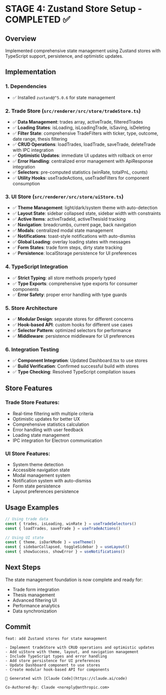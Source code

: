 # STAGE 4: Zustand Store Setup - COMPLETED ✅

## Overview
Implemented comprehensive state management using Zustand stores with TypeScript support, persistence, and optimistic updates.

## Implementation

### 1. Dependencies
- ✅ Installed `zustand@^5.0.6` for state management

### 2. Trade Store (`src/renderer/src/store/tradeStore.ts`)
- ✅ **Data Management**: trades array, activeTrade, filteredTrades
- ✅ **Loading States**: isLoading, isLoadingTrade, isSaving, isDeleting
- ✅ **Filter State**: comprehensive TradeFilters with ticker, type, outcome, date range, thesis filtering
- ✅ **CRUD Operations**: loadTrades, loadTrade, saveTrade, deleteTrade with IPC integration
- ✅ **Optimistic Updates**: immediate UI updates with rollback on error
- ✅ **Error Handling**: centralized error management with ApiResponse integration
- ✅ **Selectors**: pre-computed statistics (winRate, totalPnL, counts)
- ✅ **Utility Hooks**: useTradeActions, useTradeFilters for component consumption

### 3. UI Store (`src/renderer/src/store/uiStore.ts`)
- ✅ **Theme Management**: light/dark/system theme with auto-detection
- ✅ **Layout State**: sidebar collapsed state, sidebar width with constraints
- ✅ **Active Items**: activeTradeId, activeThesisId tracking
- ✅ **Navigation**: breadcrumbs, current page, back navigation
- ✅ **Modals**: centralized modal state management
- ✅ **Notifications**: toast-style notifications with auto-dismiss
- ✅ **Global Loading**: overlay loading states with messages
- ✅ **Form States**: trade form steps, dirty state tracking
- ✅ **Persistence**: localStorage persistence for UI preferences

### 4. TypeScript Integration
- ✅ **Strict Typing**: all store methods properly typed
- ✅ **Type Exports**: comprehensive type exports for consumer components
- ✅ **Error Safety**: proper error handling with type guards

### 5. Store Architecture
- ✅ **Modular Design**: separate stores for different concerns
- ✅ **Hook-based API**: custom hooks for different use cases
- ✅ **Selector Pattern**: optimized selectors for performance
- ✅ **Middleware**: persistence middleware for UI preferences

### 6. Integration Testing
- ✅ **Component Integration**: Updated Dashboard.tsx to use stores
- ✅ **Build Verification**: Confirmed successful build with stores
- ✅ **Type Checking**: Resolved TypeScript compilation issues

## Store Features

### Trade Store Features:
- Real-time filtering with multiple criteria
- Optimistic updates for better UX
- Comprehensive statistics calculation
- Error handling with user feedback
- Loading state management
- IPC integration for Electron communication

### UI Store Features:
- System theme detection
- Accessible navigation state
- Modal management system
- Notification system with auto-dismiss
- Form state persistence
- Layout preferences persistence

## Usage Examples

```typescript
// Using trade data
const { trades, isLoading, winRate } = useTradeSelectors()
const { loadTrades, saveTrade } = useTradeActions()

// Using UI state
const { theme, isDarkMode } = useTheme()
const { sidebarCollapsed, toggleSidebar } = useLayout()
const { showSuccess, showError } = useNotifications()
```

## Next Steps
The state management foundation is now complete and ready for:
- Trade form integration
- Thesis management
- Advanced filtering UI
- Performance analytics
- Data synchronization

## Commit
```
feat: add Zustand stores for state management

- Implement tradeStore with CRUD operations and optimistic updates  
- Add uiStore with theme, layout, and navigation management
- Include TypeScript types and error handling
- Add store persistence for UI preferences
- Update Dashboard component to use stores
- Create modular hook-based API for components

🤖 Generated with [Claude Code](https://claude.ai/code)

Co-Authored-By: Claude <noreply@anthropic.com>
```